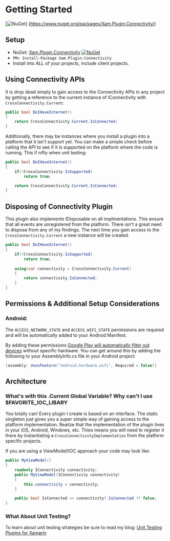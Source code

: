 # Getting Started

[![NuGet](https://img.shields.io/nuget/v/Xam.Plugin.Connectivity.svg?label=NuGet)]
(https://www.nuget.org/packages/Xam.Plugin.Connectivity/)

## Setup
* NuGet: [Xam.Plugin.Connectivity](http://www.nuget.org/packages/Xam.Plugin.Connectivity) [![NuGet](https://img.shields.io/nuget/v/Xam.Plugin.Connectivity.svg?label=NuGet)](https://www.nuget.org/packages/Xam.Plugin.Connectivity/)
* `PM> Install-Package Xam.Plugin.Connectivity`
* Install into ALL of your projects, include client projects.


## Using Connectivity APIs
It is drop dead simply to gain access to the Connectivity APIs in any project by getting a reference to the current instance of IConnectivity with `CrossConnectivity.Current`:

```csharp
public bool DoIHaveInternet()
{
    return CrossConnectivity.Current.IsConnected;
}
```

Additionally, there may be instances where you install a plugin into a platform that it isn't support yet. You can make a simple check before calling the API to see if it is supported on the platform where the code is running. This if nifty when unit testing:

```csharp
public bool DoIHaveInternet()
{
    if(!CrossConnectivity.IsSupported)
        return true;

    return CrossConnectivity.Current.IsConnected;
}
```

## Disposing of Connectivity Plugin
This plugin also implements IDisposable on all implmentations. This ensure that all events are unregistered from the platform. There isn't a great need to dispose from any of my findings. The next time you gain access to the `CrossConnectivity.Current` a new instance will be created.

```csharp
public bool DoIHaveInternet()
{
    if(!CrossConnectivity.IsSupported)
        return true;
        
    using(var connectivity = CrossConnectivity.Current)
    {
        return connectivity.IsConnected;
    }
}
```


## Permissions & Additional Setup Considerations

### Android:
The `ACCESS_NETWORK_STATE` and `ACCESS_WIFI_STATE` permissions are required and will be automatically added to your Android Manifest.

By adding these permissions [Google Play will automatically filter out devices](http://developer.android.com/guide/topics/manifest/uses-feature-element.html#permissions-features) without specific hardware. You can get around this by adding the following to your AssemblyInfo.cs file in your Android project:

```csharp
[assembly: UsesFeature("android.hardware.wifi", Required = false)]
```

## Architecture

### What's with this .Current Global Variable? Why can't I use $FAVORITE_IOC_LIBARY
You totally can! Every plugin I create is based on an interface. The static singleton just gives you a super simple way of gaining access to the platform implementation. Realize that the implementation of the plugin lives in your iOS, Android, Windows, etc. Thies means you will need to register it there by instantiating a `CrossConnectivityImplementation` from the platform specific projects.

If you are using a ViewModel/IOC approach your code may look like:

```csharp
public MyViewModel()
{
    readonly IConnectivity connectivity;
    public MyViewModel(IConnectivity connectivity)
    {
        this.connectivity = connectivity;
    }

    public bool IsConnected => connectivity?.IsConnected ?? false;
}
```

### What About Unit Testing?
To learn about unit testing strategies be sure to read my blog: [Unit Testing Plugins for Xamarin](http://motzcod.es/post/159267241302/unit-testing-plugins-for-xamarin)
